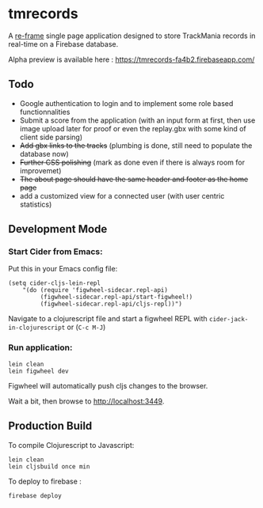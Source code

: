 # tmrecords

A [re-frame](https://github.com/Day8/re-frame) single page application designed to store TrackMania records in real-time on a Firebase database.

Alpha preview is available here : https://tmrecords-fa4b2.firebaseapp.com/

## Todo

- Google authentication to login and to implement some role based functionnalities
- Submit a score from the application (with an input form at first, then use image upload later for proof or even the replay.gbx with some kind of client side parsing)
- ~~Add gbx links to the tracks~~ (plumbing is done, still need to populate the database now)
- ~~Further CSS polishing~~ (mark as done even if there is always room for improvemet)
- ~~The about page should have the same header and footer as the home page~~
- add a customized view for a connected user (with user centric statistics)

## Development Mode

### Start Cider from Emacs:

Put this in your Emacs config file:

```
(setq cider-cljs-lein-repl
	"(do (require 'figwheel-sidecar.repl-api)
         (figwheel-sidecar.repl-api/start-figwheel!)
         (figwheel-sidecar.repl-api/cljs-repl))")
```

Navigate to a clojurescript file and start a figwheel REPL with `cider-jack-in-clojurescript` or (`C-c M-J`)

### Run application:

```
lein clean
lein figwheel dev
```

Figwheel will automatically push cljs changes to the browser.

Wait a bit, then browse to [http://localhost:3449](http://localhost:3449).

## Production Build


To compile Clojurescript to Javascript:

``` :
lein clean
lein cljsbuild once min
```

To deploy to firebase :

```reStructuredText
firebase deploy
```

